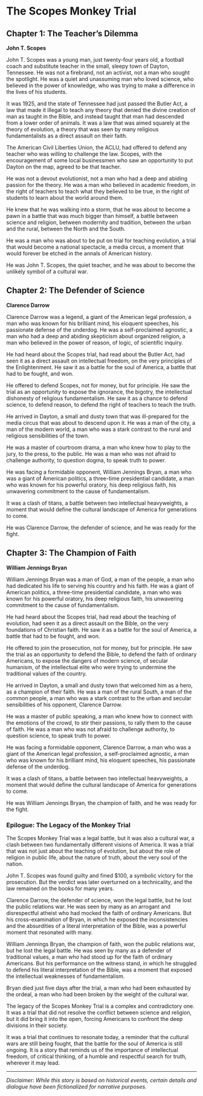
# The Scopes Monkey Trial

## Chapter 1: The Teacher’s Dilemma

**John T. Scopes**

John T. Scopes was a young man, just twenty-four years old, a football coach and substitute teacher in the small, sleepy town of Dayton, Tennessee. He was not a firebrand, not an activist, not a man who sought the spotlight. He was a quiet and unassuming man who loved science, who believed in the power of knowledge, who was trying to make a difference in the lives of his students.

It was 1925, and the state of Tennessee had just passed the Butler Act, a law that made it illegal to teach any theory that denied the divine creation of man as taught in the Bible, and instead taught that man had descended from a lower order of animals. It was a law that was aimed squarely at the theory of evolution, a theory that was seen by many religious fundamentalists as a direct assault on their faith.

The American Civil Liberties Union, the ACLU, had offered to defend any teacher who was willing to challenge the law. Scopes, with the encouragement of some local businessmen who saw an opportunity to put Dayton on the map, agreed to be that teacher.

He was not a devout evolutionist, not a man who had a deep and abiding passion for the theory. He was a man who believed in academic freedom, in the right of teachers to teach what they believed to be true, in the right of students to learn about the world around them.

He knew that he was walking into a storm, that he was about to become a pawn in a battle that was much bigger than himself, a battle between science and religion, between modernity and tradition, between the urban and the rural, between the North and the South.

He was a man who was about to be put on trial for teaching evolution, a trial that would become a national spectacle, a media circus, a moment that would forever be etched in the annals of American history.

He was John T. Scopes, the quiet teacher, and he was about to become the unlikely symbol of a cultural war.

## Chapter 2: The Defender of Science

**Clarence Darrow**

Clarence Darrow was a legend, a giant of the American legal profession, a man who was known for his brilliant mind, his eloquent speeches, his passionate defense of the underdog. He was a self-proclaimed agnostic, a man who had a deep and abiding skepticism about organized religion, a man who believed in the power of reason, of logic, of scientific inquiry.

He had heard about the Scopes trial, had read about the Butler Act, had seen it as a direct assault on intellectual freedom, on the very principles of the Enlightenment. He saw it as a battle for the soul of America, a battle that had to be fought, and won.

He offered to defend Scopes, not for money, but for principle. He saw the trial as an opportunity to expose the ignorance, the bigotry, the intellectual dishonesty of religious fundamentalism. He saw it as a chance to defend science, to defend reason, to defend the right of teachers to teach the truth.

He arrived in Dayton, a small and dusty town that was ill-prepared for the media circus that was about to descend upon it. He was a man of the city, a man of the modern world, a man who was a stark contrast to the rural and religious sensibilities of the town.

He was a master of courtroom drama, a man who knew how to play to the jury, to the press, to the public. He was a man who was not afraid to challenge authority, to question dogma, to speak truth to power.

He was facing a formidable opponent, William Jennings Bryan, a man who was a giant of American politics, a three-time presidential candidate, a man who was known for his powerful oratory, his deep religious faith, his unwavering commitment to the cause of fundamentalism.

It was a clash of titans, a battle between two intellectual heavyweights, a moment that would define the cultural landscape of America for generations to come.

He was Clarence Darrow, the defender of science, and he was ready for the fight.

## Chapter 3: The Champion of Faith

**William Jennings Bryan**

William Jennings Bryan was a man of God, a man of the people, a man who had dedicated his life to serving his country and his faith. He was a giant of American politics, a three-time presidential candidate, a man who was known for his powerful oratory, his deep religious faith, his unwavering commitment to the cause of fundamentalism.

He had heard about the Scopes trial, had read about the teaching of evolution, had seen it as a direct assault on the Bible, on the very foundations of Christian faith. He saw it as a battle for the soul of America, a battle that had to be fought, and won.

He offered to join the prosecution, not for money, but for principle. He saw the trial as an opportunity to defend the Bible, to defend the faith of ordinary Americans, to expose the dangers of modern science, of secular humanism, of the intellectual elite who were trying to undermine the traditional values of the country.

He arrived in Dayton, a small and dusty town that welcomed him as a hero, as a champion of their faith. He was a man of the rural South, a man of the common people, a man who was a stark contrast to the urban and secular sensibilities of his opponent, Clarence Darrow.

He was a master of public speaking, a man who knew how to connect with the emotions of the crowd, to stir their passions, to rally them to the cause of faith. He was a man who was not afraid to challenge authority, to question science, to speak truth to power.

He was facing a formidable opponent, Clarence Darrow, a man who was a giant of the American legal profession, a self-proclaimed agnostic, a man who was known for his brilliant mind, his eloquent speeches, his passionate defense of the underdog.

It was a clash of titans, a battle between two intellectual heavyweights, a moment that would define the cultural landscape of America for generations to come.

He was William Jennings Bryan, the champion of faith, and he was ready for the fight.

### Epilogue: The Legacy of the Monkey Trial

The Scopes Monkey Trial was a legal battle, but it was also a cultural war, a clash between two fundamentally different visions of America. It was a trial that was not just about the teaching of evolution, but about the role of religion in public life, about the nature of truth, about the very soul of the nation.

John T. Scopes was found guilty and fined $100, a symbolic victory for the prosecution. But the verdict was later overturned on a technicality, and the law remained on the books for many years.

Clarence Darrow, the defender of science, won the legal battle, but he lost the public relations war. He was seen by many as an arrogant and disrespectful atheist who had mocked the faith of ordinary Americans. But his cross-examination of Bryan, in which he exposed the inconsistencies and the absurdities of a literal interpretation of the Bible, was a powerful moment that resonated with many.

William Jennings Bryan, the champion of faith, won the public relations war, but he lost the legal battle. He was seen by many as a defender of traditional values, a man who had stood up for the faith of ordinary Americans. But his performance on the witness stand, in which he struggled to defend his literal interpretation of the Bible, was a moment that exposed the intellectual weaknesses of fundamentalism.

Bryan died just five days after the trial, a man who had been exhausted by the ordeal, a man who had been broken by the weight of the cultural war.

The legacy of the Scopes Monkey Trial is a complex and contradictory one. It was a trial that did not resolve the conflict between science and religion, but it did bring it into the open, forcing Americans to confront the deep divisions in their society.

It was a trial that continues to resonate today, a reminder that the cultural wars are still being fought, that the battle for the soul of America is still ongoing. It is a story that reminds us of the importance of intellectual freedom, of critical thinking, of a humble and respectful search for truth, wherever it may lead.

***

*Disclaimer: While this story is based on historical events, certain details and dialogue have been fictionalized for narrative purposes.*